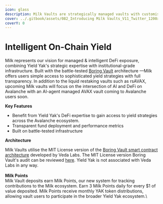 ```yaml
---
icon: glass
description: Milk Vaults are strategically managed vaults with customised strategies
cover: ../.gitbook/assets/082_Introducing Milk Vaults_V11_Twitter_1200x675px-04.jpg
coverY: 0
---
```


# Intelligent On-Chain Yield

Milk represents our vision for managed & intelligent DeFi exposure, combining Yield Yak's strategic expertise with institutional-grade infrastructure. Built with the battle-tested [Boring Vault](https://docs.veda.tech) architecture —Milk offers users simple access to sophisticated yield strategies with full transparency. In addition to the liquid restaking vaults such as rsAVAX, upcoming Milk vaults will focus on the intersection of AI and DeFi on Avalanche with an AI-agent managed AVAX vault coming to Avalanche users soon.

**Key Features**

* Benefit from Yield Yak's DeFi expertise to gain access to yield strategies across the Avalanche ecosystem.&#x20;
* Transparent fund deployment and performance metrics
* Built on battle-tested infrastructure

**Architecture**

Milk Vaults utilise the MIT License version of the [Boring Vault smart contract architecture](https://docs.veda.tech/architecture-overview/boringvault) developed by Veda Labs. The MIT License version Boring Vault's audit can be reviewed [here](https://github.com/Se7en-Seas/boring-vault/tree/main/audit). Yield Yak is not associated with Veda Labs in any way. \
\
**Milk Points**\
Milk Vault deposits earn Milk Points, our new system for tracking contributions to the Milk ecosystem. Earn 3 Milk Points daily for every $1 of value deposited. Milk Points receive monthly YAK token distributions, allowing vault users to participate in the broader Yield Yak ecosystem.\
